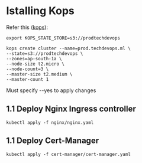 # Istalling Kops

Refer this ([kops](https://zero-to-jupyterhub.readthedocs.io/en/latest/kubernetes/amazon/step-zero-aws.html)):

```
export KOPS_STATE_STORE=s3://prodtechdevops

kops create cluster --name=prod.techdevops.ml \
--state=s3://prodtechdevops \
--zones=ap-south-1a \
--node-size t2.micro \
--node-count=3 \
--master-size t2.medium \
--master-count 1
```

Must specify --yes to apply changes

## 1.1 Deploy Nginx Ingress controller
```
kubectl apply -f nginx/nginx.yaml
```

## 1.1 Deploy Cert-Manager
```
kubectl apply -f cert-manager/cert-manager.yaml
```


